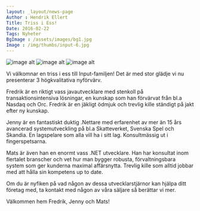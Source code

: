 ```yaml
---
layout: _layout/news-page
Author : Hendrik Ellert
Title: Triss i Ess!
Date: 2016-02-22
Tags: Nyheter
BgImage : /assets/images/bg1.jpg
Image : /img/thumbs/input-6.jpg
---
```


![image alt](/img/nyheter/FredrikFilmis.png) ![image alt](/img/nyheter/JennyFilmis.png) ![image alt](/img/nyheter/MatsHFilmis.png)

Vi välkomnar en triss i ess till Input-familjen! Det är med stor glädje vi nu presenterar 3 högkvalitativa nyförvärv.

Fredrik är en riktigt vass javautvecklare med stenkoll på transaktionsintensiva lösningar, en kunskap som han förvärvat från bl.a Nasdaq och Orc. Fredrik är en jäkligt ödmjuk och trevlig kille ständigt på jakt efter ny kunskap. 

Jenny är en fantastiskt duktig .Nettare med erfarenhet av mer än 15 års avancerad systemutveckling på bl.a Skatteverket, Svenska Spel och Skandia. En lagspelare som  alla vill ha i sitt lag. Konsultmässig ut i fingerspetsarna.

Mats är även han en enormt vass .NET utvecklare. Han har konsultat inom flertalet branscher och vet hur man bygger robusta, förvaltningsbara system som ger kunderna maximal affärsnytta. Trevlig kille som alltid jobbar med att hålla sin kompetens up to date.

Om du är nyfiken på vad någon av dessa utvecklarstjärnor kan hjälpa ditt företag med, ta kontakt med någon av våra säljare så berättar vi mer.

Välkommen hem Fredrik, Jenny och Mats!
